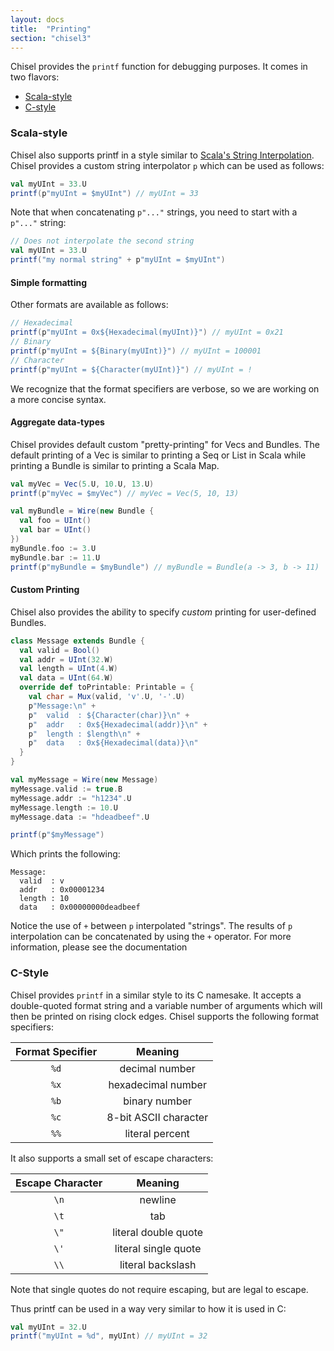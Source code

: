 ```yaml
---
layout: docs
title:  "Printing"
section: "chisel3"
---
```

Chisel provides the `printf` function for debugging purposes. It comes in two flavors:

* [Scala-style](#scala-style)
* [C-style](#c-style)

### Scala-style

Chisel also supports printf in a style similar to [Scala's String Interpolation](http://docs.scala-lang.org/overviews/core/string-interpolation.html). Chisel provides a custom string interpolator `p` which can be used as follows:

```scala
val myUInt = 33.U
printf(p"myUInt = $myUInt") // myUInt = 33
```

Note that when concatenating `p"..."` strings, you need to start with a `p"..."` string:

```scala
// Does not interpolate the second string
val myUInt = 33.U
printf("my normal string" + p"myUInt = $myUInt")
```

#### Simple formatting

Other formats are available as follows:

```scala
// Hexadecimal
printf(p"myUInt = 0x${Hexadecimal(myUInt)}") // myUInt = 0x21
// Binary
printf(p"myUInt = ${Binary(myUInt)}") // myUInt = 100001
// Character
printf(p"myUInt = ${Character(myUInt)}") // myUInt = !
```

We recognize that the format specifiers are verbose, so we are working on a more concise syntax.

#### Aggregate data-types

Chisel provides default custom "pretty-printing" for Vecs and Bundles. The default printing of a Vec is similar to printing a Seq or List in Scala while printing a Bundle is similar to printing a Scala Map.

```scala
val myVec = Vec(5.U, 10.U, 13.U)
printf(p"myVec = $myVec") // myVec = Vec(5, 10, 13)

val myBundle = Wire(new Bundle {
  val foo = UInt()
  val bar = UInt()
})
myBundle.foo := 3.U
myBundle.bar := 11.U
printf(p"myBundle = $myBundle") // myBundle = Bundle(a -> 3, b -> 11)
```

#### Custom Printing

Chisel also provides the ability to specify _custom_ printing for user-defined Bundles.

```scala
class Message extends Bundle {
  val valid = Bool()
  val addr = UInt(32.W)
  val length = UInt(4.W)
  val data = UInt(64.W)
  override def toPrintable: Printable = {
    val char = Mux(valid, 'v'.U, '-'.U)
    p"Message:\n" +
    p"  valid  : ${Character(char)}\n" +
    p"  addr   : 0x${Hexadecimal(addr)}\n" +
    p"  length : $length\n" +
    p"  data   : 0x${Hexadecimal(data)}\n"
  }
}

val myMessage = Wire(new Message)
myMessage.valid := true.B
myMessage.addr := "h1234".U
myMessage.length := 10.U
myMessage.data := "hdeadbeef".U

printf(p"$myMessage")
```

Which prints the following:

```
Message:
  valid  : v
  addr   : 0x00001234
  length : 10
  data   : 0x00000000deadbeef
```

Notice the use of `+` between `p` interpolated "strings". The results of `p` interpolation can be concatenated by using the `+` operator. For more information, please see the documentation

### C-Style

Chisel provides `printf` in a similar style to its C namesake. It accepts a double-quoted format string and a variable number of arguments which will then be printed on rising clock edges. Chisel supports the following format specifiers:

| Format Specifier | Meaning |
| :-----: | :-----: |
| `%d` | decimal number |
| `%x` | hexadecimal number |
| `%b` | binary number |
| `%c` | 8-bit ASCII character |
| `%%` | literal percent |

It also supports a small set of escape characters:

| Escape Character | Meaning |
| :-----: | :-----: |
| `\n` | newline |
| `\t` | tab |
| `\"` | literal double quote |
| `\'` | literal single quote |
| `\\` | literal backslash |

Note that single quotes do not require escaping, but are legal to escape.

Thus printf can be used in a way very similar to how it is used in C:

```scala
val myUInt = 32.U
printf("myUInt = %d", myUInt) // myUInt = 32
```
